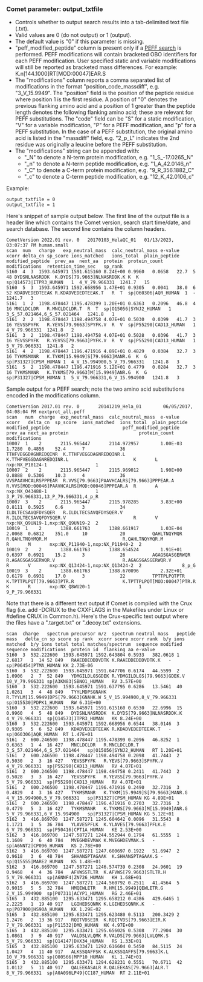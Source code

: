 ### Comet parameter: output_txtfile

- Controls whether to output search results into a tab-delimited text file (.txt).
- Valid values are 0 (do not output) or 1 (output).
- The default value is "0" if this parameter is missing.
- "peff\_modified\_peptide" column is present only if a [PEFF search](peff_format.html) is performed.
PEFF modifications will contain bracketed OBO identifiers for each PEFF modification.  User specified
static and variable modifications will still be reported as bracketed mass differences.  For
example:  K.n[144.1000]RT[MOD:00047]EAR.S
- The "modifications" column reports a comma separated list of modifications in the format
"position\_code\_massdiff", e.g. "3\_V\_15.9949".  The "position" field is the position of the peptide residue
where position 1 is the first residue.  A position of "0" denotes the previous flanking amino acid and a position
of 1 greater than the peptide length denotes the following flanking amino acid; these are relevant for
PEFF substitutions.  The "code" field can be "S" for a static modification, "V" for a variable modification,
"P" for a PEFF modification, and "p" for a PEFF substitution.  In the case of a PEFF substitution, the
original amino acid is listed in the "massdiff" field, e.g. "2\_p\_L" indicates the 2nd residue was originally
a leucine before the PEFF substitution.
- The "modifications" string can be appended with:
  - "\_N" to denote a N-term protein modification, e.g. "1\_S\_-17.0265\_N"
  - "\_n" to denote a N-term peptide modification, e.g. "1\_A\_42.0146\_n"
  - "\_C" to denote a C-term protein modification, e.g. "9\_R\_356.1882_C"
  - "\_c" to denote a C-term peptide modification, e.g. "12\_K\_42.0106\_c"

Example:
```
output_txtfile = 0
output_txtfile = 1
```

Here's snippet of sample output below.  The first line of the output file is a
header line which contains the Comet version, search start time/date, and search
database.  The second line contains the column headers.

```
CometVersion 2022.01 rev. 0   20170103_HelaQC_01   01/13/2023, 03:07:37 PM human.small
scan  num   charge   exp_neutral_mass  calc_neutral_mass e-value  xcorr delta_cn sp_score ions_matched   ions_total  plain_peptide  modified_peptide  prev_aa  next_aa  protein  protein_count  modifications  retention_time_sec   sp_rank
5160  4  3  1593.645971 1591.615160 8.24E+00 0.9960   0.0658   22.7  5  48 DYDSNLNASRDDK  K.DYDS[79.9663]NLNASRDDK.K K  K  sp|Q14573|ITPR3_HUMAN   1  4_V_79.966331  1241.7   15
5160  5  3  1593.645971 1592.668956 1.47E+01 0.9305   0.0041   38.0  6  52 KDADVEDEDTEEAK R.KDADVEDEDTEEAK.T   R  T  sp|O60306|AQR_HUMAN  1  -  1241.7   3
5161  1  2  1198.478447 1195.478399 1.20E+01 0.6363   0.2096   46.8  4  16 MNCLDCLDR   R.MNCLDCLDR.T  R  T  sp|O15056|SYNJ2_HUMAN   1  3_S_57.021464,6_S_57.021464   1241.8   1
5161  2  2  1198.478447 1198.494758 4.07E+01 0.5030   0.0399   41.7  3  16 YEVSSPYFK   R.YEVS[79.9663]SPYFK.V  R  V  sp|P55290|CAD13_HUMAN   1  4_V_79.966331  1241.8   2
5161  3  2  1198.478447 1198.494758 4.07E+01 0.5028   0.0396   41.7  3  16 YEVSSPYFK   R.YEVSS[79.9663]PYFK.V  R  V  sp|P55290|CAD13_HUMAN   1  5_V_79.966331  1241.8   2
5161  4  2  1198.478447 1196.471916 4.89E+01 0.4829   0.0384   32.7  3  16 TYKMSMANR   K.TYKM[15.9949]S[79.9663]MANR.G  K  G  sp|P31327|CPSM_HUMAN 1  4_V_15.994900,5_V_79.966331   1241.8   3
5161  5  2  1198.478447 1196.471916 5.12E+01 0.4779   0.0284   32.7  3  16 TYKMSMANR   K.TYKMS[79.9663]M[15.9949]ANR.G  K  G  sp|P31327|CPSM_HUMAN 1  5_V_79.966331,6_V_15.994900   1241.8   3
```

Sample output for a PEFF search; note the two amino acid substitutions encoded in the modifications column.

```
CometVersion 2017.01 rev. 0       20141219_Hela_01        06/05/2017, 04:08:04 PM nextprot_all.peff
scan   num  charge  exp_neutral_mass  calc_neutral_mass  e-value   xcorr   delta_cn  sp_score  ions_matched  ions_total  plain_peptide        modified_peptide                           peff_modified_peptide                          prev_aa next_aa protein                          protein_count   modifications
10007  1    2       2115.965447       2114.972957        1.00E-03  1.7280  0.4856    52.4      7             36          TTHFVEGGDAGNREDQINR  K.TTHFVEGGDAGNREDQINR.L                    K.TTHFVEGGDAGNREDQINR.L                        K       L       nxp:NX_P18124-1                  1
10007  2    2       2115.965447       2115.969012        1.90E+00  0.8888  0.5306    10.3      4             36          VVSPAAVHCALRSPPPEAR  R.VVS[79.9663]PAAVHCALRS[79.9663]PPPEAR.A  R.VVS[MOD:00046]PAAVHCALRS[MOD:00046]PPPEAR.A  R       A       nxp:NX_O43488-1                  1               3_P_79.966331,13_P_79.966331,4_p_R
10007  3    2       2115.965447       2115.978285        3.83E+00  0.8111  0.5925    6.6       3             34          ILDLTECSAVQFDYSQER   R.ILDLTECSAVQFDYSQER.V                     R.ILDLTECSAVQFDYSQER.V                         R       V       nxp:NX_Q9UN19-1,nxp:NX_Q9UN19-2  2
10019  1    2       1388.661763       1388.661917        1.03E-04  2.0068  0.6812    351.0     10            20          QAHLTNQYMQR          R.QAHLTNQYMQR.M                            R.QAHLTNQYMQR.M                                R       M       nxp:NX_P11940-1,nxp:NX_P11940-2  2
10019  2    2       1388.661763       1388.654524        1.91E+01  0.6397  0.6921    15.2      3             26          AGAGSGASGERWQR       R.AGAGSGASGERWQR.V                         R.AGAGSGASGERWQR.V                             R       V       nxp:NX_Q13424-1,nxp:NX_Q13424-2  2               8_p_G
10019  3    2       1388.661763       1388.670096        2.32E+01  0.6179  0.6931    17.0      3             22          TPTTPLPQTPTR         K.TPTTPLPQT[79.9663]PTR.R                  K.TPTTPLPQT[MOD:00047]PTR.R                    K       R       nxp:NX_Q8WU20-1                  1               9_P_79.966331
```

Note that there is a different text output if Comet is compiled with the
Crux flag (i.e. add -DCRUX to the CXXFLAGS in the Makefiles under Linux or #define CRUX
in Common.h).  Here's the Crux-specific text output where the files have a
".target.txt" or ".decoy.txt" extensions.

```
scan  charge   spectrum precursor m/z  spectrum neutral mass   peptide mass   delta_cn sp score sp rank  xcorr score xcorr rank  b/y ions matched  b/y ions total total matches/spectrum  sequence modified sequence modifications  protein id  flanking aa e-value
5160  3  532.222600  1593.645971 1592.643804 0.5933   382.0618 1  2.6817   1  14 52 849   RAAEDDEDDDVDTK K.RAAEDDEDDDVDTK.K   -  sp|P06454|PTMA_HUMAN KK 2.73E-06
5160  3  532.222600  1593.645971 1591.647706 0.6174   44.5599  2  1.0906   2  7  52 849   YDMGILDLGSGDEK R.YDMGILDLGS[79.9663]GDEK.V   10_V_79.966331 sp|A3KN83|SBNO1_HUMAN   RV 3.57E+00
5160  3  532.222600  1593.645971 1591.637795 0.6286   13.5461  40 1.0261   3  4  48 849   TYYLMDPSGNAHK  R.TYYLM[15.9949]DPS[79.9663]GNAHK.W 5_V_15.994900,8_V_79.966331   sp|O15530|PDPK1_HUMAN   RW 6.31E+00
5160  3  532.222600  1593.645971 1591.615160 0.6530   22.6996  15 0.9960   4  5  48 849   DYDSNLNASRDDK  K.DYDS[79.9663]NLNASRDDK.K 4_V_79.966331  sp|Q14573|ITPR3_HUMAN   KK 8.24E+00
5160  3  532.222600  1593.645971 1592.668956 0.6544   38.0146  3  0.9305   5  6  52 849   KDADVEDEDTEEAK R.KDADVEDEDTEEAK.T   -  sp|O60306|AQR_HUMAN  RT 1.47E+01
5161  2  600.246500  1198.478447 1195.478399 0.2096   46.8252  1  0.6363   1  4  16 427   MNCLDCLDR   R.MNCLDCLDR.T  3_S_57.021464,6_S_57.021464   sp|O15056|SYNJ2_HUMAN   RT 1.20E+01
5161  2  600.246500  1198.478447 1198.494758 0.2098   41.7443  2  0.5030   2  3  16 427   YEVSSPYFK   R.YEVS[79.9663]SPYFK.V  4_V_79.966331  sp|P55290|CAD13_HUMAN   RV 4.07E+01
5161  2  600.246500  1198.478447 1198.494758 0.2411   41.7443  2  0.5028   3  3  16 427   YEVSSPYFK   R.YEVSS[79.9663]PYFK.V  5_V_79.966331  sp|P55290|CAD13_HUMAN   RV 4.07E+01
5161  2  600.246500  1198.478447 1196.471916 0.2490   32.7316  3  0.4829   4  3  16 427   TYKMSMANR   K.TYKM[15.9949]S[79.9663]MANR.G  4_V_15.994900,5_V_79.966331   sp|P31327|CPSM_HUMAN KG 4.89E+01
5161  2  600.246500  1198.478447 1196.471916 0.2703   32.7316  3  0.4779   5  3  16 427   TYKMSMANR   K.TYKMS[79.9663]M[15.9949]ANR.G  5_V_79.966331,6_V_15.994900   sp|P31327|CPSM_HUMAN KG 5.12E+01
5162  3  416.869700  1247.587271 1245.604642 0.0096   31.5543  8  1.1721   1  5  36 784   YLAVESPFLK  K.YLAVES[79.9663]PFLK.E 6_V_79.966331  sp|P50416|CPT1A_HUMAN   KE 2.53E+00
5162  3  416.869700  1247.587271 1244.552944 0.1794   61.5555  1  1.1609   2  6  40 784   MVEGHDEVMAK K.MVEGHDEVMAK.S   -  sp|A6NNT2|CP096_HUMAN   KS 2.78E+00
5162  3  416.869700  1247.587271 1247.600697 0.1922   51.6947  2  0.9618   3  6  48 784   SHHANSPTAGAAK  K.SHHANSPTAGAAK.S -  sp|Q15555|MARE2_HUMAN   KS 1.48E+01
5162  3  416.869700  1247.587271 1246.574739 0.2308   24.9601  19 0.9468   4  4  36 784   AFVWSSTLTR  K.AFVWS[79.9663]STLTR.H 5_V_79.966331  sp|A6NNF4|ZN726_HUMAN   KH 1.68E+01
5162  3  416.869700  1247.587271 1244.560792 0.2511   41.4564  5  0.9015   5  5  32 784   HMQEWLETR   R.HM[15.9949]QEWLETR.G  2_V_15.994900  sp|P07311|ACYP1_HUMAN   RG 2.46E+01
5165  3  432.885100  1295.633471 1295.658212 0.4386   429.6465 1  2.2225   1  19 40 917   LGIHEDSQNRK K.LGIHEDSQNRK.K   -  sp|P07900|HS90A_HUMAN   KK 1.29E-02
5165  3  432.885100  1295.633471 1295.623480 0.5113   200.3429 2  1.2476   2  13 36 917   RQITVDSEIR  K.RQITVDS[79.9663]EIR.K 7_V_79.966331  sp|P11532|DMD_HUMAN  KK 4.97E+00
5165  3  432.885100  1295.633471 1295.656026 0.5308   77.2904  30 1.0861   3  9  40 917   VALDSLVLQMK R.VALDS[79.9663]LVLQMK.S   5_V_79.966331  sp|Q14147|DHX34_HUMAN   RS 1.33E+01
5165  3  432.885100  1295.633471 1292.616604 0.5450   84.5115  24 1.0427   4  11 40 917   ALKSSQAFFSK K.ALKSSQAFFS[79.9663]K.L   10_V_79.966331 sp|O00566|MPP10_HUMAN   KL 1.74E+01
5165  3  432.885100  1295.633471 1294.628231 0.5551   70.6711  42 1.0112   5  11 40 917   QALEEKASALR R.QALEEKAS[79.9663]ALR.T   8_V_79.966331  sp|A0A096LP49|CC187_HUMAN  RT 2.11E+01

```
